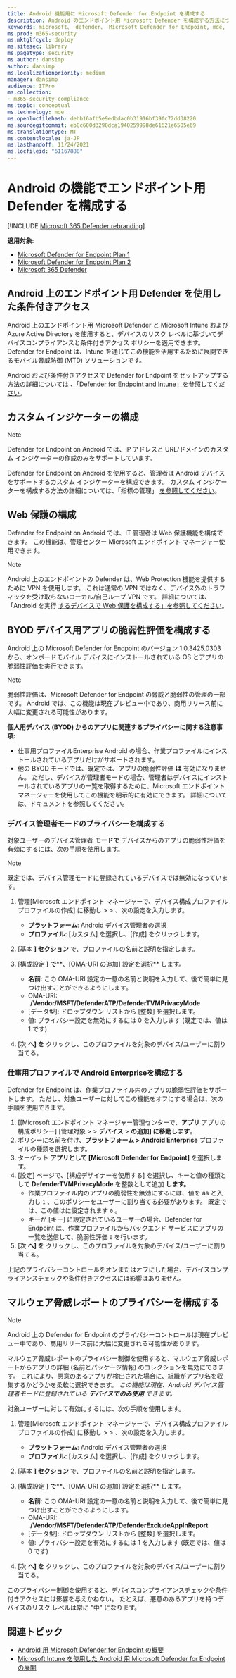 ```yaml
---
title: Android 機能用に Microsoft Defender for Endpoint を構成する
description: Android のエンドポイント用 Microsoft Defender を構成する方法について説明します。
keywords: microsoft、 defender、 Microsoft Defender for Endpoint, mde, android, configuration
ms.prod: m365-security
ms.mktglfcycl: deploy
ms.sitesec: library
ms.pagetype: security
ms.author: dansimp
author: dansimp
ms.localizationpriority: medium
manager: dansimp
audience: ITPro
ms.collection:
- m365-security-compliance
ms.topic: conceptual
ms.technology: mde
ms.openlocfilehash: debb16afb5e9edbdac0b31916bf39fc72dd38220
ms.sourcegitcommit: eb8c600d3298dca1940259998de61621e6505e69
ms.translationtype: MT
ms.contentlocale: ja-JP
ms.lasthandoff: 11/24/2021
ms.locfileid: "61167888"
---
```

# <a name="configure-defender-for-endpoint-on-android-features"></a>Android の機能でエンドポイント用 Defender を構成する

[!INCLUDE [Microsoft 365 Defender rebranding](../../includes/microsoft-defender.md)]

**適用対象:**
- [Microsoft Defender for Endpoint Plan 1](https://go.microsoft.com/fwlink/p/?linkid=2154037)
- [Microsoft Defender for Endpoint Plan 2](https://go.microsoft.com/fwlink/p/?linkid=2154037)
- [Microsoft 365 Defender](https://go.microsoft.com/fwlink/?linkid=2118804)

## <a name="conditional-access-with-defender-for-endpoint-on-android"></a>Android 上のエンドポイント用 Defender を使用した条件付きアクセス

Android 上のエンドポイント用 Microsoft Defender と Microsoft Intune および Azure Active Directory を使用すると、デバイスのリスク レベルに基づいてデバイスコンプライアンスと条件付きアクセス ポリシーを適用できます。 Defender for Endpoint は、Intune を通じてこの機能を活用するために展開できるモバイル脅威防御 (MTD) ソリューションです。

Android および条件付きアクセスで Defender for Endpoint をセットアップする方法の詳細については [、「Defender for Endpoint and Intune」を参照してください](/mem/intune/protect/advanced-threat-protection)。

## <a name="configure-custom-indicators"></a>カスタム インジケーターの構成

> [!NOTE]
> Defender for Endpoint on Android では、IP アドレスと URL/ドメインのカスタム インジケーターの作成のみをサポートしています。

Defender for Endpoint on Android を使用すると、管理者は Android デバイスをサポートするカスタム インジケーターを構成できます。 カスタム インジケーターを構成する方法の詳細については、「指標の管理」 [を参照してください](manage-indicators.md)。

## <a name="configure-web-protection"></a>Web 保護の構成
Defender for Endpoint on Android では、IT 管理者は Web 保護機能を構成できます。 この機能は、管理センター Microsoft エンドポイント マネージャー使用できます。

> [!NOTE]
> Android 上のエンドポイントの Defender は、Web Protection 機能を提供するために VPN を使用します。 これは通常の VPN ではなく、デバイス外のトラフィックを受け取らないローカル/自己ループ VPN です。
> 詳細については、「Android を実行 [するデバイスで Web 保護を構成する」を参照してください](/mem/intune/protect/advanced-threat-protection-manage-android)。


## <a name="configure-vulnerability-assessment-of-apps-for-byod-devices"></a>BYOD デバイス用アプリの脆弱性評価を構成する

Android 上の Microsoft Defender for Endpoint のバージョン 1.0.3425.0303 から、オンボードモバイル デバイスにインストールされている OS とアプリの脆弱性評価を実行できます。

> [!NOTE]
> 脆弱性評価は、Microsoft [](next-gen-threat-and-vuln-mgt.md) Defender for Endpoint の脅威と脆弱性の管理の一部です。 Android では、この機能は現在プレビュー中であり、商用リリース前に大幅に変更される可能性があります。

**個人用デバイス (BYOD) からのアプリに関連するプライバシーに関する注意事項:**

- 仕事用プロファイルEnterprise Android の場合、作業プロファイルにインストールされているアプリだけがサポートされます。
- 他の BYOD モードでは、既定では、アプリの脆弱性評価 **は** 有効になりません。 ただし、デバイスが管理者モードの場合、管理者はデバイスにインストールされているアプリの一覧を取得するために、Microsoft エンドポイント マネージャーを使用してこの機能を明示的に有効にできます。 詳細については、ドキュメントを参照してください。

### <a name="configure-privacy-for-device-administrator-mode"></a>デバイス管理者モードのプライバシーを構成する

対象ユーザーのデバイス管理者 **モードで** デバイスからのアプリの脆弱性評価を有効にするには、次の手順を使用します。 

> [!NOTE]
> 既定では、デバイス管理モードに登録されているデバイスでは無効になっています。

1. 管理[Microsoft エンドポイント マネージャーで、[](https://go.microsoft.com/fwlink/?linkid=2109431)デバイス構成プロファイルプロファイルの作成] に移動し  >    >  、次の設定を入力します。

   - **プラットフォーム**: Android デバイス管理者の選択
   - **プロファイル**: [カスタム] を選択し、[作成] をクリックします。

2. [基本 **] セクション** で、プロファイルの名前と説明を指定します。

3. [構成設定 **] で****、[OMA-URI の追加] 設定を選択** します。

   - **名前**: この OMA-URI 設定の一意の名前と説明を入力して、後で簡単に見つけ出すことができるようにします。
   - OMA-URI: **./Vendor/MSFT/DefenderATP/DefenderTVMPrivacyMode**
   - [データ型]: ドロップダウン リストから [整数] を選択します。
   - 値: プライバシー設定を無効にするには 0 を入力します (既定では、値は 1 です)

4. [次 **へ] を** クリックし、このプロファイルを対象のデバイス/ユーザーに割り当てる。

### <a name="configure-privacy-for-android-enterprise-work-profile"></a>仕事用プロファイルで Android Enterpriseを構成する

Defender for Endpoint は、作業プロファイル内のアプリの脆弱性評価をサポートします。 ただし、対象ユーザーに対してこの機能をオフにする場合は、次の手順を使用できます。

1. [[Microsoft エンドポイント マネージャー管理センターで、[](https://go.microsoft.com/fwlink/?linkid=2109431)**アプリ** アプリの構成ポリシー] [管理対象  >    >  **デバイス**  >  **の追加] に移動します**。
2. ポリシーに名前を付け、**プラットフォーム > Android Enterprise** プロファイルの種類を選択します。
3. ターゲット **アプリとして [Microsoft Defender for Endpoint]** を選択します。
4. [設定] ページで、[構成デザイナーを使用する] を選択し、キーと値の種類として **DefenderTVMPrivacyMode** を整数として追加 **します。**
   - 作業プロファイル内のアプリの脆弱性を無効にするには、値を as と入力し `1` 、このポリシーをユーザーに割り当てる必要があります。 既定では、この値はに設定されます `0` 。
   - キーが [キー] に設定されているユーザーの場合、Defender for Endpoint は、作業プロファイルからバックエンド サービスにアプリの一覧を送信して、脆弱性評価 `0` を行います。
5. [次 **へ] を** クリックし、このプロファイルを対象のデバイス/ユーザーに割り当てる。

上記のプライバシーコントロールをオンまたはオフにした場合、デバイスコンプライアンスチェックや条件付きアクセスには影響はありません。

## <a name="configure-privacy-for-malware-threat-report"></a>マルウェア脅威レポートのプライバシーを構成する

> [!NOTE]
> Android 上の Defender for Endpoint のプライバシーコントロールは現在プレビュー中であり、商用リリース前に大幅に変更される可能性があります。

マルウェア脅威レポートのプライバシー制御を使用すると、マルウェア脅威レポートからアプリの詳細 (名前とパッケージ情報) のコレクションを無効にできます。 これにより、悪意のあるアプリが検出された場合に、組織がアプリ名を収集するかどうかを柔軟に選択できます。 *この機能は現在、Android デバイス管理者モードに登録されている **デバイスでのみ使用** できます。*

対象ユーザーに対して有効にするには、次の手順を使用します。

1. 管理[Microsoft エンドポイント マネージャーで、[](https://go.microsoft.com/fwlink/?linkid=2109431)デバイス構成プロファイルプロファイルの作成] に移動し  >    >  、次の設定を入力します。

   - **プラットフォーム**: Android デバイス管理者の選択
   - **プロファイル**: [カスタム] を選択し、[作成] をクリックします。

2. [基本 **] セクション** で、プロファイルの名前と説明を指定します。

3. [構成設定 **] で****、[OMA-URI の追加] 設定を選択** します。

   - **名前**: この OMA-URI 設定の一意の名前と説明を入力して、後で簡単に見つけ出すことができるようにします。
   - OMA-URI: **./Vendor/MSFT/DefenderATP/DefenderExcludeAppInReport**
   - [データ型]: ドロップダウン リストから [整数] を選択します。
   - 値: プライバシー設定を有効にするには 1 を入力します (既定では、値は 0 です)

4. [次 **へ] を** クリックし、このプロファイルを対象のデバイス/ユーザーに割り当てる。

このプライバシー制御を使用すると、デバイスコンプライアンスチェックや条件付きアクセスには影響を与えかねない。 たとえば、悪意のあるアプリを持つデバイスのリスク レベルは常に "中" になります。

## <a name="related-topics"></a>関連トピック

- [Android 用 Microsoft Defender for Endpoint の概要](microsoft-defender-endpoint-android.md)
- [Microsoft Intune を使用した Android 用 Microsoft Defender for Endpoint の展開](android-intune.md)
